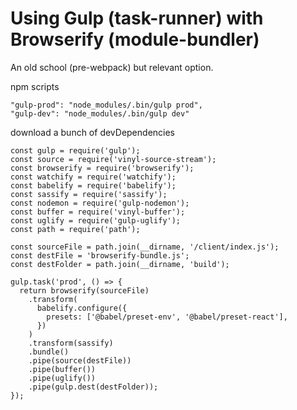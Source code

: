 # Using Gulp (task-runner) with Browserify (module-bundler)

An old school (pre-webpack) but relevant option.

npm scripts

```
"gulp-prod": "node_modules/.bin/gulp prod",
"gulp-dev": "node_modules/.bin/gulp dev"

```

download a bunch of devDependencies

```
const gulp = require('gulp');
const source = require('vinyl-source-stream');
const browserify = require('browserify');
const watchify = require('watchify');
const babelify = require('babelify');
const sassify = require('sassify');
const nodemon = require('gulp-nodemon');
const buffer = require('vinyl-buffer');
const uglify = require('gulp-uglify');
const path = require('path');

const sourceFile = path.join(__dirname, '/client/index.js');
const destFile = 'browserify-bundle.js';
const destFolder = path.join(__dirname, 'build');

gulp.task('prod', () => {
  return browserify(sourceFile)
    .transform(
      babelify.configure({
        presets: ['@babel/preset-env', '@babel/preset-react'],
      })
    )
    .transform(sassify)
    .bundle()
    .pipe(source(destFile))
    .pipe(buffer())
    .pipe(uglify())
    .pipe(gulp.dest(destFolder));
});

```
